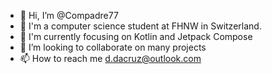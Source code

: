 - 👋 Hi, I’m @Compadre77
- 👀 I'm a computer science student at FHNW in Switzerland.
- 🌱 I'm currently focusing on Kotlin and Jetpack Compose
- 💞️ I’m looking to collaborate on many projects
- 📫 How to reach me d.dacruz@outlook.com

<!---
Compadre77/Compadre77 is a ✨ special ✨ repository because its `README.md` (this file) appears on your GitHub profile.
You can click the Preview link to take a look at your changes.
--->
